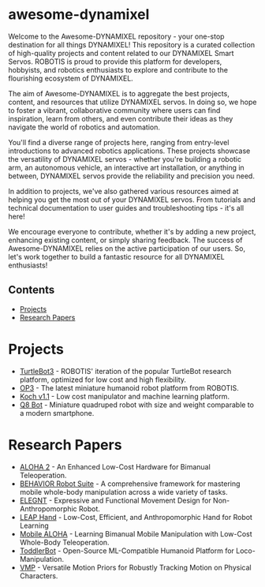 # awesome-dynamixel
Welcome to the Awesome-DYNAMIXEL repository - your one-stop destination for all things DYNAMIXEL! This repository is a curated collection of high-quality projects and content related to our DYNAMIXEL Smart Servos. ROBOTIS is proud to provide this platform for developers, hobbyists, and robotics enthusiasts to explore and contribute to the flourishing ecosystem of DYNAMIXEL.

The aim of Awesome-DYNAMIXEL is to aggregate the best projects, content, and resources that utilize DYNAMIXEL servos. In doing so, we hope to foster a vibrant, collaborative community where users can find inspiration, learn from others, and even contribute their ideas as they navigate the world of robotics and automation.

You'll find a diverse range of projects here, ranging from entry-level introductions to advanced robotics applications. These projects showcase the versatility of DYNAMIXEL servos - whether you're building a robotic arm, an autonomous vehicle, an interactive art installation, or anything in between, DYNAMIXEL servos provide the reliability and precision you need.

In addition to projects, we've also gathered various resources aimed at helping you get the most out of your DYNAMIXEL servos. From tutorials and technical documentation to user guides and troubleshooting tips - it's all here!

We encourage everyone to contribute, whether it's by adding a new project, enhancing existing content, or simply sharing feedback. The success of Awesome-DYNAMIXEL relies on the active participation of our users. So, let's work together to build a fantastic resource for all DYNAMIXEL enthusiasts!

## Contents

* [Projects](#projects)
* [Research Papers](#research-papers)

# Projects

* [TurtleBot3](https://emanual.robotis.com/docs/en/platform/turtlebot3/overview/) - ROBOTIS' iteration of the popular TurtleBot research platform, optimized for low cost and high flexibility.
* [OP3](https://emanual.robotis.com/docs/en/platform/op3/introduction/) - The latest miniature humanoid robot platform from ROBOTIS.
* [Koch v1.1](https://github.com/jess-moss/koch-v1-1/tree/main) - Low cost manipulator and machine learning platform.
* [Q8 Bot](https://github.com/EricYufengWu/q8bot) - Miniature quadruped robot with size and weight comparable to a modern smartphone.

# Research Papers

* [ALOHA 2](https://aloha-2.github.io/) - An Enhanced Low-Cost Hardware for Bimanual Teleoperation.
* [BEHAVIOR Robot Suite](https://behavior-robot-suite.github.io/) - A comprehensive framework for mastering mobile whole-body manipulation across a wide variety of tasks.
* [ELEGNT](https://machinelearning.apple.com/research/elegnt-expressive-functional-movement) - Expressive and Functional Movement Design for Non-Anthropomorphic Robot.
* [LEAP Hand](https://v1.leaphand.com/) - Low-Cost, Efficient, and Anthropomorphic Hand for Robot Learning
* [Mobile ALOHA](https://mobile-aloha.github.io/) - Learning Bimanual Mobile Manipulation with Low-Cost Whole-Body Teleoperation.
* [ToddlerBot](https://toddlerbot.github.io/) - Open-Source ML-Compatible Humanoid Platform for Loco-Manipulation.
* [VMP](https://la.disneyresearch.com/publication/vmp-versatile-motion-priors-for-robustly-tracking-motion-on-physical-characters/) - Versatile Motion Priors for Robustly Tracking Motion on Physical Characters.

